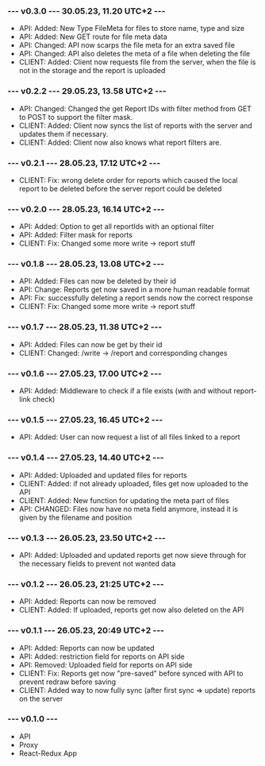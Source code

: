 ### --- v0.3.0 --- 30.05.23, 11.20 UTC+2 ---
* API: Added: New Type FileMeta for files to store name, type and size
* API: Added: New GET route for file meta data
* API: Changed: API now scarps the file meta for an extra saved file
* API: Changed: API also deletes the meta of a file when deleting the file
* CLIENT: Added: Client now requests file from the server, when the file is not in the storage and the report is uploaded

### --- v0.2.2 --- 29.05.23, 13.58 UTC+2 ---
* API: Changed: Changed the get Report IDs with filter method from GET to POST to support the filter mask.
* CLIENT: Added: Client now syncs the list of reports with the server and updates them if necessary.
* CLIENT: Added: Client now also knows what report filters are.

### --- v0.2.1 --- 28.05.23, 17.12 UTC+2 ---
* CLIENT: Fix: wrong delete order for reports which caused the local report to be deleted before the server report could be deleted

### --- v0.2.0 --- 28.05.23, 16.14 UTC+2 ---
* API: Added: Option to get all reportIds with an optional filter
* API: Added: Filter mask for reports
* CLIENT: Fix: Changed some more write -> report stuff

### --- v0.1.8 --- 28.05.23, 13.08 UTC+2 ---
* API: Added: Files can now be deleted by their id
* API: Change: Reports get now saved in a more human readable format
* API: Fix: successfully deleting a report sends now the correct response
* CLIENT: Fix: Changed some more write -> report stuff

### --- v0.1.7 --- 28.05.23, 11.38 UTC+2 ---
* API: Added: Files can now be get by their id
* CLIENT: Changed: /write -> /report and corresponding changes

### --- v0.1.6 --- 27.05.23, 17.00 UTC+2 ---
* API: Added: Middleware to check if a file exists (with and without report-link check)

### --- v0.1.5 --- 27.05.23, 16.45 UTC+2 ---
* API: Added: User can now request a list of all files linked to a report

### --- v0.1.4 --- 27.05.23, 14.40 UTC+2 ---
* API: Added: Uploaded and updated files for reports
* CLIENT: Added: if not already uploaded, files get now uploaded to the API
* CLIENT: Added: New function for updating the meta part of files
* API: CHANGED: Files now have no meta field anymore, instead it is given by the filename and position

### --- v0.1.3 --- 26.05.23, 23.50 UTC+2 ---
* API: Added: Uploaded and updated reports get now sieve through for the necessary fields to prevent not wanted data

### --- v0.1.2 --- 26.05.23, 21:25 UTC+2 ---
* API: Added: Reports can now be removed
* CLIENT: Added: If uploaded, reports get now also deleted on the API

### --- v0.1.1 --- 26.05.23, 20:49 UTC+2 ---
* API: Added: Reports can now be updated
* API: Added: restriction field for reports on API side
* API: Removed: Uploaded field for reports on API side
* CLIENT: Fix: Reports get now "pre-saved" before synced with API to prevent redraw before saving
* CLIENT: Added way to now fully sync (after first sync => update) reports on the server

### --- v0.1.0 ---
* API
* Proxy
* React-Redux App